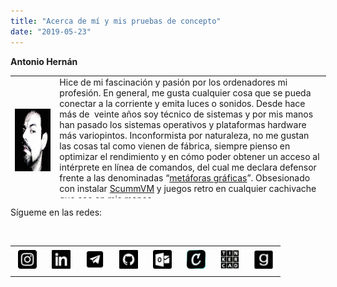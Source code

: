 ```yaml
---
title: "Acerca de mí y mis pruebas de concepto"
date: "2019-05-23"
---
```


**Antonio Hernán**

<table style="border-collapse: collapse; width: 100.135%; height: 196px;"><tbody><tr style="height: 192px;"><td style="width: 14.1407%; height: 192px;"><img class="wp-image-20 alignleft" src="images/perfil_ah3rn4n.jpeg" alt="" width="100" height="100"></td><td style="width: 85.8593%; height: 192px;">Hice de mi fascinación y pasión por los ordenadores mi profesión. En general, me gusta cualquier cosa que se pueda conectar a la corriente y emita luces o sonidos. Desde hace más de &nbsp;veinte años soy técnico de sistemas y por mis manos han pasado los sistemas operativos y plataformas hardware más variopintos. Inconformista por naturaleza, no me gustan las cosas tal como vienen de fábrica, siempre pienso en optimizar el rendimiento y en cómo poder obtener un acceso al intérprete en línea de comandos, del cual me declara defensor frente a las denominadas “<a href="https://es.wikipedia.org/wiki/En_el_principio_fue_la_l%C3%ADnea_de_comandos">metáforas gráficas</a>”. Obsesionado con instalar <a href="https://www.scummvm.org">ScummVM</a> y juegos retro en cualquier cachivache que cae en mis manos.</td></tr></tbody></table>

Sígueme en las redes:

 

<table><tbody><tr><td><a href="https://instagram.com/ah3rn4n"><img class="aligncenter" style="margin: 5px;" src="images/instagram_64.png" alt="Instagram" width="30" height="30"></a></td><td><a href="https://www.linkedin.com/in/antoniohernan"><img class="aligncenter" style="margin: 5px;" src="images/linkedin_64.png" alt="Linkedin" width="30" height="30"></a></td><td><a href="https://t.me/ahernanob"><img class="aligncenter" style="margin: 5px;" src="images/telegram_64.png" alt="Telegram" width="30" height="30"></a></td><td><a href="https://github.com/antoniohernan"><img class="aligncenter" style="margin: 5px;" src="images/github_64.png" alt="Github" width="30" height="30"></a></td><td><a href="mailto:antonio.hernan@protonmail.com"><img class="aligncenter" style="margin: 5px;" src="images/mailo_64.png" alt="Mail" width="30" height="30"></a></td><td><a href="https://www.credly.com/users/antonio-j-hernan-obispo/badges"><img class="aligncenter" style="margin: 5px;" src="images/Credly_64.png" alt="Credlyb" width="30" height="30"></a></td><td><a href="https://www.tinkercad.com/users/5ws4ocFGBKq-ah3rn4n"><img class="aligncenter" style="margin: 5px;" src="images/Tinkercad_64.png" alt="Tinkercad" width="30" height="30"></a></td><td><a href="https://www.goodreads.com/ah3rn4n"><img class="aligncenter" style="margin: 5px;" src="images/goodreads_64.png" alt="GoodReads" width="30" height="30"></a></td></tr></tbody></table>